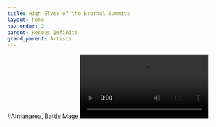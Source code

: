 ```yaml
---
title: High Elves of the Eternal Summits
layout: home
nav_order: 2
parent: Heroes Infinite
grand_parent: Artists
---
```

#Almanarea, Battle Mage
![Almanarea, Battle Mage](/assets/webm/infiniteheroes/highelves/Almanarea.webm)
